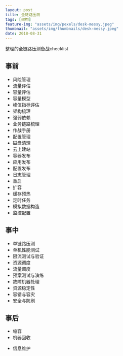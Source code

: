 ```yaml
---
layout: post
title: 全链路压测
tags: [架构]
feature-img: "assets/img/pexels/desk-messy.jpeg"
thumbnail: "assets/img/thumbnails/desk-messy.jpeg"
date: 2018-08-31
---
```


整理的全链路压测备战checklist

## 事前

* 风险管理
* 流量评估
* 容量评估
* 容量模型
* 峰值指标评估
* 架构梳理
* 强弱依赖
* 业务链路梳理
* 作战手册
* 配置管理
* 磁盘清理
* 云上建站
* 容器发布
* 应用发布
* 配置发布
* 日志管理
* 重启
* 扩容
* 缓存预热
* 定时任务
* 模拟数据构造
* 监控配置

## 事中

* 单链路压测
* 单机性能测试
* 限流测试与验证
* 资源调度
* 流量调度
* 预案测试与演练
* 故障机器处理
* 资源稳定性
* 容错与容灾
* 安全与防刷

## 事后

* 缩容
* 机器回收

- 信息维护